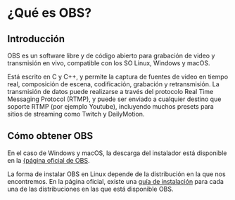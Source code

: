 # ¿Qué es OBS?

## Introducción

OBS es un software libre y de código abierto para grabación de video y transmisión en vivo,
compatible con los SO Linux, Windows y macOS.

Está escrito en C y C++, y permite la captura de fuentes de video en tiempo real, composición
de escena, codificación, grabación y retransmisión. La transmisión de datos puede realizarse a
través del protocolo Real Time Messaging Protocol (RTMP), y puede ser enviado a cualquier
destino que soporte RTMP (por ejemplo Youtube), incluyendo muchos presets para sitios de
streaming como Twitch y DailyMotion.

## Cómo obtener OBS


En el caso de Windows y macOS, la descarga del instalador está disponible en la [{página oficial de OBS](https://obsproject.com/download).

La forma de instalar OBS en Linux depende de la distribución en la que nos encontremos. En la página oficial, existe una [guía de instalación](https://obsproject.com/wiki/install-instructions#linux) para cada una de las distribuciones en las que está disponible OBS.
